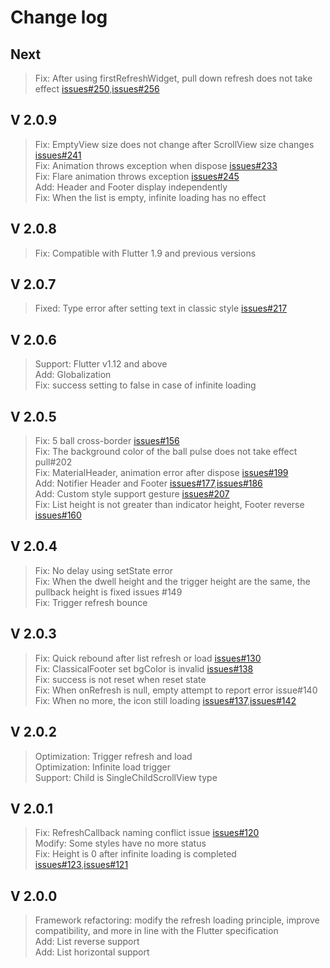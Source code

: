 # Change log

## Next
>Fix: After using firstRefreshWidget, pull down refresh does not take effect [issues#250](https://github.com/xuelongqy/flutter_easyrefresh/issues/250),[issues#256](https://github.com/xuelongqy/flutter_easyrefresh/issues/256)  

## V 2.0.9
>Fix: EmptyView size does not change after ScrollView size changes [issues#241](https://github.com/xuelongqy/flutter_easyrefresh/issues/241)  
>Fix: Animation throws exception when dispose [issues#233](https://github.com/xuelongqy/flutter_easyrefresh/issues/233)  
>Fix: Flare animation throws exception [issues#245](https://github.com/xuelongqy/flutter_easyrefresh/issues/245)  
>Add: Header and Footer display independently  
>Fix: When the list is empty, infinite loading has no effect  

## V 2.0.8
>Fix: Compatible with Flutter 1.9 and previous versions  

## V 2.0.7
>Fixed: Type error after setting text in classic style [issues#217](https://github.com/xuelongqy/flutter_easyrefresh/issues/217)  

## V 2.0.6
>Support: Flutter v1.12 and above  
>Add: Globalization  
>Fix: success setting to false in case of infinite loading  

## V 2.0.5
>Fix: 5 ball cross-border [issues#156](https://github.com/xuelongqy/flutter_easyrefresh/issues/156)  
>Fix: The background color of the ball pulse does not take effect pull#202  
>Fix: MaterialHeader, animation error after dispose [issues#199](https://github.com/xuelongqy/flutter_easyrefresh/issues/199)  
>Add: Notifier Header and Footer [issues#177](https://github.com/xuelongqy/flutter_easyrefresh/issues/177),[issues#186](https://github.com/xuelongqy/flutter_easyrefresh/issues/186)  
>Add: Custom style support gesture [issues#207](https://github.com/xuelongqy/flutter_easyrefresh/issues/207)  
>Fix: List height is not greater than indicator height, Footer reverse [issues#160](https://github.com/xuelongqy/flutter_easyrefresh/issues/160)  

## V 2.0.4
>Fix: No delay using setState error   
>Fix: When the dwell height and the trigger height are the same, the pullback height is fixed issues #149   
>Fix: Trigger refresh bounce   

## V 2.0.3
>Fix: Quick rebound after list refresh or load [issues#130](https://github.com/xuelongqy/flutter_easyrefresh/issues/130)   
>Fix: ClassicalFooter set bgColor is invalid [issues#138](https://github.com/xuelongqy/flutter_easyrefresh/issues/138)   
>Fix: success is not reset when reset state   
>Fix: When onRefresh is null, empty attempt to report error issue#140   
>Fix: When no more, the icon still loading [issues#137](https://github.com/xuelongqy/flutter_easyrefresh/issues/137),[issues#142](https://github.com/xuelongqy/flutter_easyrefresh/issues/142)   

## V 2.0.2
>Optimization: Trigger refresh and load   
>Optimization: Infinite load trigger   
>Support: Child is SingleChildScrollView type  

## V 2.0.1
>Fix: RefreshCallback naming conflict issue [issues#120](https://github.com/xuelongqy/flutter_easyrefresh/issues/120)   
>Modify: Some styles have no more status   
>Fix: Height is 0 after infinite loading is completed [issues#123](https://github.com/xuelongqy/flutter_easyrefresh/issues/123),[issues#121](https://github.com/xuelongqy/flutter_easyrefresh/issues/121)  

## V 2.0.0
>Framework refactoring: modify the refresh loading principle, improve compatibility, and more in line with the Flutter specification   
>Add: List reverse support   
>Add: List horizontal support     
